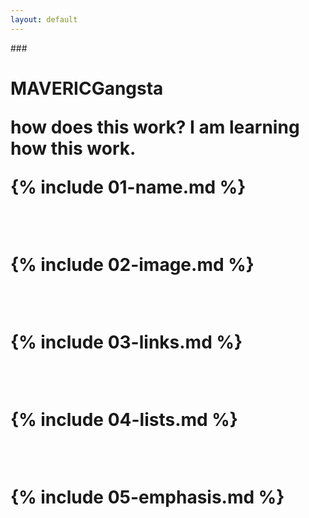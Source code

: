 ```yaml
---
layout: default
---
```


###<h1> 
  MAVERICGangsta

  how does this work? I am learning how this work. 

{% include 01-name.md %}

<br>

{% include 02-image.md %}

<br>

{% include 03-links.md %}

<br>

{% include 04-lists.md %}

<br>

{% include 05-emphasis.md %}